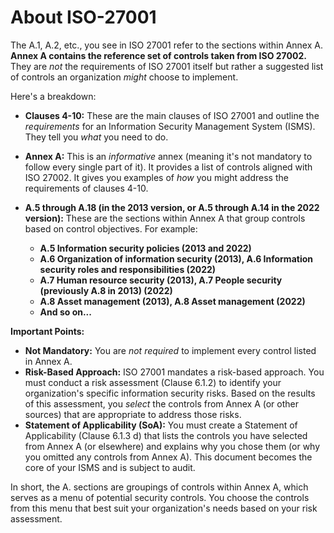 # About ISO-27001

The A.1, A.2, etc., you see in ISO 27001 refer to the sections within Annex A.  **Annex A contains the reference set of controls taken from ISO 27002.**  They are *not* the requirements of ISO 27001 itself but rather a suggested list of controls an organization *might* choose to implement.

Here's a breakdown:

* **Clauses 4-10:** These are the main clauses of ISO 27001 and outline the *requirements* for an Information Security Management System (ISMS). They tell you *what* you need to do.

* **Annex A:** This is an *informative* annex (meaning it's not mandatory to follow every single part of it).  It provides a list of controls aligned with ISO 27002.  It gives you examples of *how* you might address the requirements of clauses 4-10.

* **A.5 through A.18 (in the 2013 version, or A.5 through A.14 in the 2022 version):**  These are the sections within Annex A that group controls based on control objectives.  For example:

    * **A.5 Information security policies (2013 and 2022)**
    * **A.6 Organization of information security (2013), A.6 Information security roles and responsibilities (2022)**
    * **A.7 Human resource security (2013), A.7 People security (previously A.8 in 2013) (2022)**
    * **A.8 Asset management (2013), A.8 Asset management (2022)**
    * **And so on...**

**Important Points:**

* **Not Mandatory:** You are *not required* to implement every control listed in Annex A.
* **Risk-Based Approach:** ISO 27001 mandates a risk-based approach.  You must conduct a risk assessment (Clause 6.1.2) to identify your organization's specific information security risks.  Based on the results of this assessment, you *select* the controls from Annex A (or other sources) that are appropriate to address those risks.
* **Statement of Applicability (SoA):**  You must create a Statement of Applicability (Clause 6.1.3 d) that lists the controls you have selected from Annex A (or elsewhere) and explains why you chose them (or why you omitted any controls from Annex A). This document becomes the core of your ISMS and is subject to audit.

In short, the A. sections are groupings of controls within Annex A, which serves as a menu of potential security controls.  You choose the controls from this menu that best suit your organization's needs based on your risk assessment.

